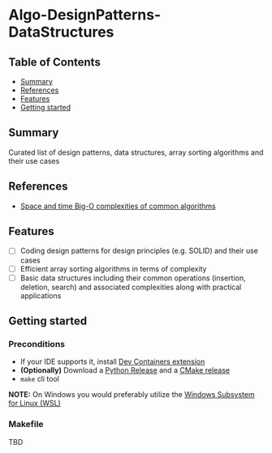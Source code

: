 # Algo-DesignPatterns-DataStructures

## Table of Contents

+ [Summary](#summary)
+ [References](#references)
+ [Features](#features)
+ [Getting started](#getting-started)

## Summary

Curated list of design patterns, data structures, array sorting algorithms and their use cases

## References

- [Space and time Big-O complexities of common algorithms](https://www.bigocheatsheet.com)

## Features

- [ ] Coding design patterns for design principles (e.g. SOLID) and their use cases
- [ ] Efficient array sorting algorithms in terms of complexity 
- [ ] Basic data structures including their common operations (insertion, deletion, search) and associated complexities along with practical applications

## Getting started

### Preconditions

- If your IDE supports it, install [Dev Containers extension](https://code.visualstudio.com/docs/devcontainers/containers)
- **(Optionally)** Download a [Python Release](https://www.python.org/downloads/) and a [CMake release](https://cmake.org/download/) 
- `make` cli tool

**NOTE:** On Windows you would preferably utilize the [Windows Subsystem for Linux (WSL)](https://learn.microsoft.com/en-us/windows/wsl/install)

### Makefile
TBD
